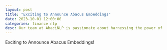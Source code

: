 ```yaml
---
layout: post
title: "Exciting to Announce Abacus Embeddings"
date: 2023-10-01 12:00:00
categories: finance nlp
desc: Our team at AbaciNLP is passionate about harnessing the power of financial text data.
---
```



Exciting to Announce Abacus Embeddings!
